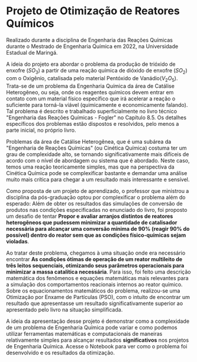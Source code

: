 # Projeto de Otimização de Reatores Químicos 

Realizado durante a disciplina de Engenharia das Reações Químicas durante o Mestrado de Engenharia Química em 2022, na Universidade Estadual de Maringá.

A ideia do projeto era abordar o problema da produção de trióxido de enxofre ($SO_3$) a partir de uma reação química de dióxido de enxofre ($SO_2$) com o Oxigênio, catalisada pelo material Pentóxido de Vanádio($V_2O_5$). Trata-se de um problema da Engenharia Química da área de Catálise Heterogêneo, ou seja, onde os reagentes químicos devem entrar em contato com um material físico específico que irá acelerar a reação o suficiente para torná-la viável (quimicamente e economicamente falando). Tal problema é descrito e trabalhado superficialmente no livro técnico "Engenharia das Reações Químicas - Fogler" no Capítulo 8.5. Os detalhes específicos dos problemas estão dispostos e resolvidos, pelo menos a parte inicial, no próprio livro.

Problemas da área de Catálise Heterogênea, que é uma subárea da "Engenharia de Reações Químicas" (ou Cinética Química) costuma ter um grau de complexidade alto, se tornando significativamente mais difíceis de acordo com o nível de abordagem ou sistema que é abordado. Neste caso, temos uma reação teoricamente simples, mas que na perspectiva da Cinética Química pode se complexificar bastante e demandar uma análise muito mais crítica para chegar a um resultado mais interessante e sensível. 

Como proposta de um projeto de aprendizado, o professor que ministrou a disciplina da pós-graduação optou por complexificar o problema além do esperado: Além de obter os resultados das simulações de conversão de produtos nas condições especificadas no enunciado do livro, foi proposto um desafio de tentar **Propor e avaliar arranjos distintos de reatores heterogêneos que pudessem minimizar a quantidade de catalisador necessária para alcançar uma conversão mínima de 90% (reagir 90% do possível) dentro do reator sem que as condições físico-químicas sejam violadas**. 

Ao tratar deste problema, chegamos à uma situação onde era necessário encontrar **As condições ótimas de operação de um reator multileito de três leitos sequenciais, otimizando seus parâmetros operacionais para minimizar a massa catalítica necessária**. Para isso, foi feito uma descrição matemática dos fenômenos e equações matemáticas mais relevantes para a simulação dos comportamentos reacionais internos ao reator químico. Sobre os equacionamentos matemáticos do problema, realizou-se uma Otimização por Enxame de Partículas (PSO), com o intuito de encontrar um resultado que apresentasse um resultado significativamente superior ao apresentado pelo livro na situação simplificada. 

A ideia da apresentação desse projeto é demonstrar como a complexidade de um problema de Engenharia Química pode variar e como podemos utilizar ferramentas matemáticas e computacionais de maneiras relativamente simples para alcançar resultados **significativos** nos projetos de Engenharia Química. Acesse o Notebook para ver como o problema foi desenvolvido e os resultados da otimização.
